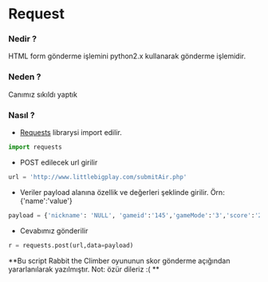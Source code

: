 # Request
### Nedir ?
HTML form gönderme işlemini python2.x kullanarak gönderme işlemidir.
### Neden ?
Canımız sıkıldı yaptık
### Nasıl ?
- [Requests](https://github.com/kennethreitz/requests/) librarysi import edilir.
```py
import requests
```
- POST edilecek url girilir
```py
url = 'http://www.littlebigplay.com/submitAir.php'
```
- Veriler payload alanına özellik ve değerleri şeklinde girilir. Örn: {'name':'value'}
```py
payload = {'nickname': 'NULL', 'gameid':'145','gameMode':'3','score':'2147483647'}
```
- Cevabımız gönderilir
```py
r = requests.post(url,data=payload)
```

**Bu script Rabbit the Climber oyununun skor gönderme açığından yararlanılarak yazılmıştır. Not: özür dileriz :( **
